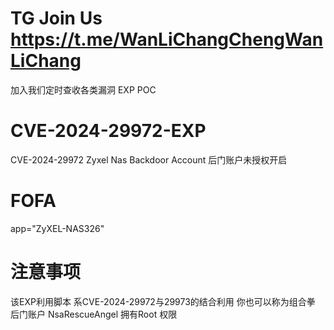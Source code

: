 # TG Join Us https://t.me/WanLiChangChengWanLiChang
加入我们定时查收各类漏洞 EXP POC

# CVE-2024-29972-EXP
CVE-2024-29972 Zyxel Nas Backdoor Account 后门账户未授权开启

# FOFA
app="ZyXEL-NAS326"

# 注意事项 
该EXP利用脚本 系CVE-2024-29972与29973的结合利用 你也可以称为组合拳
后门账户 NsaRescueAngel 拥有Root 权限
